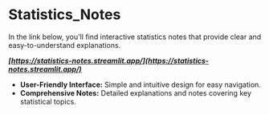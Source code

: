 # Statistics_Notes

In the link below, you'll find interactive statistics notes that provide clear and easy-to-understand explanations.

***[https://statistics-notes.streamlit.app/](https://statistics-notes.streamlit.app/)***

- **User-Friendly Interface:** Simple and intuitive design for easy navigation.
- **Comprehensive Notes:** Detailed explanations and notes covering key statistical topics.

